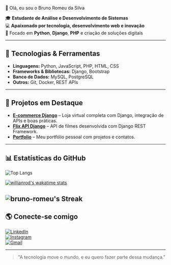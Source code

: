 👋 Olá, eu sou o Bruno Romeu da Silva

🎓 **Estudante de Análise e Desenvolvimento de Sistemas**  
💻 **Apaixonado por tecnologia, desenvolvimento web e inovação**  
🚀 Focado em **Python**, **Django**, **PHP** e criação de soluções digitais  

---

## 🔧 Tecnologias & Ferramentas
- **Linguagens:** Python, JavaScript, PHP, HTML, CSS  
- **Frameworks & Bibliotecas:** Django, Bootstrap  
- **Banco de Dados:** MySQL, PostgreSQL  
- **Outros:** Git, Docker, REST APIs

---

## 📌 Projetos em Destaque
- [**E-commerce Django**](https://github.com/bruno-romeu/ecommerce-Django) – Loja virtual completa com Django, integração de APIs e boas práticas.  
- [**Flix API Django**](https://github.com/bruno-romeu/flix-API-Django) – API de filmes desenvolvida com Django REST Framework.  
- [**Portfolio**](https://github.com/bruno-romeu/portfolio) – Meu portfólio pessoal com projetos e contatos.  

---

## 📊 Estatísticas do GitHub
![Top Langs](https://github-readme-stats.vercel.app/api/top-langs/?username=bruno-romeu&layout=compact&theme=dark)

[![willianrod's wakatime stats](https://github-readme-stats.vercel.app/api/wakatime?username=willianrod)](https://github.com/anuraghazra/github-readme-stats)

![bruno-romeu's Streak](https://github-readme-streak-stats.herokuapp.com/?user=bruno-romeu&theme=dark&hide_border=false)
---

## 🌎 Conecte-se comigo
[![LinkedIn](https://img.shields.io/badge/LinkedIn-0077B5?style=for-the-badge&logo=linkedin&logoColor=white)](https://www.linkedin.com/in/bruno-romeu-silva)  
[![Instagram](https://img.shields.io/badge/Instagram-E4405F?style=for-the-badge&logo=instagram&logoColor=white)](https://www.instagram.com/_______bruno/)  
[![Gmail](https://img.shields.io/badge/Gmail-D14836?style=for-the-badge&logo=gmail&logoColor=white)](mailto:bruno.rsilva2004@gmail.com)

---

> "A tecnologia move o mundo, e eu quero fazer parte dessa mudança."  
